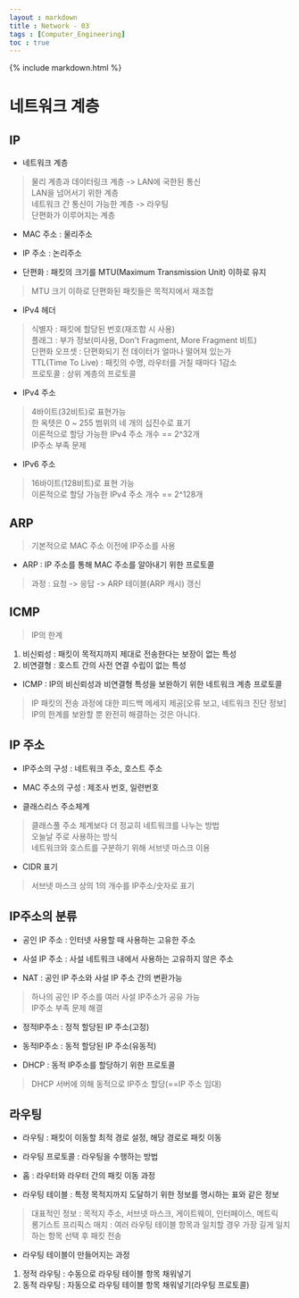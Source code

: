 ```yaml
---
layout : markdown
title : Network - 03
tags : [Computer_Engineering]
toc : true
---
```


{% include markdown.html %}

# 네트워크 계층

## IP

- 네트워크 계층
> 물리 계층과 데이터링크 계층 -> LAN에 국한된 통신  
> LAN을 넘어서기 위한 계층  
> 네트워크 간 통신이 가능한 계층 -> 라우팅  
> 단편화가 이루어지는 계층

- MAC 주소 : 물리주소
- IP 주소 : 논리주소

- 단편화 : 패킷의 크기를 MTU(Maximum Transmission Unit) 이하로 유지
> MTU 크기 이하로 단편화된 패킷들은 목적지에서 재조합

- IPv4 헤더
> 식별자 : 패킷에 할당된 번호(재조합 시 사용)  
> 플래그 : 부가 정보(미사용, Don't Fragment, More Fragment 비트)  
> 단편화 오프셋 : 단편화되기 전 데이터가 얼마나 떨어져 있는가  
> TTL(Time To Live) : 패킷의 수명, 라우터를 거칠 때마다 1감소  
> 프로토콜 : 상위 계층의 프로토콜

- IPv4 주소
> 4바이트(32비트)로 표현가능  
> 한 옥텟은 0 ~ 255 범위의 네 개의 십진수로 표기  
> 이론적으로 할당 가능한 IPv4 주소 개수 == 2^32개  
> IP주소 부족 문제

- IPv6 주소
> 16바이트(128비트)로 표현 가능  
> 이론적으로 할당 가능한 IPv4 주소 개수 == 2^128개

## ARP

> 기본적으로 MAC 주소 이전에 IP주소를 사용

- ARP : IP 주소를 통해 MAC 주소를 알아내기 위한 프로토콜
> 과정 : 요청 -> 응답 -> ARP 테이블(ARP 캐시) 갱신

## ICMP

> IP의 한계
1. 비신뢰성 : 패킷이 목적지까지 제대로 전송한다는 보장이 없는 특성
2. 비연결형 : 호스트 간의 사전 연결 수립이 없는 특성

- ICMP : IP의 비신뢰성과 비연결형 특성을 보완하기 위한 네트워크 계층 프로토콜
> IP 패킷의 전송 과정에 대한 피드백 메세지 제공[오류 보고, 네트워크 진단 정보]  
> IP의 한계를 보완할 뿐 완전히 해결하는 것은 아니다.

## IP 주소

- IP주소의 구성 : 네트워크 주소, 호스트 주소
- MAC 주소의 구성 : 제조사 번호, 일련번호

- 클래스리스 주소체계
> 클래스풀 주소 체계보다 더 정교히 네트워크를 나누는 방법  
> 오늘날 주로 사용하는 방식  
> 네트워크와 호스트를 구분하기 위해 서브넷 마스크 이용

- CIDR 표기
> 서브넷 마스크 상의 1의 개수를 IP주소/숫자로 표기

## IP주소의 분류

- 공인 IP 주소 : 인터넷 사용할 때 사용하는 고유한 주소
- 사설 IP 주소 : 사설 네트워크 내에서 사용하는 고유하지 않은 주소

- NAT : 공인 IP 주소와 사설 IP 주소 간의 변환가능
> 하나의 공인 IP 주소를 여러 사설 IP주소가 공유 가능  
> IP주소 부족 문제 해결

- 정적IP주소 : 정적 할당된 IP 주소(고정)
- 동적IP주소 : 동적 할당된 IP 주소(유동적)

- DHCP : 동적 IP주소를 할당하기 위한 프로토콜
> DHCP 서버에 의해 동적으로 IP주소 할당(==IP 주소 임대)

## 라우팅

- 라우팅 : 패킷이 이동할 최적 경로 설정, 해당 경로로 패킷 이동
- 라우팅 프로토콜 : 라우팅을 수행하는 방법
- 홉 : 라우터와 라우터 간의 패킷 이동 과정

- 라우팅 테이블 : 특정 목적지까지 도달하기 위한 정보를 명시하는 표와 같은 정보
> 대표적인 정보 : 목적지 주소, 서브넷 마스크, 게이트웨이, 인터페이스, 메트릭  
> 롱기스트 프리픽스 매치 : 여러 라우팅 테이블 항목과 일치할 경우 가장 길게 일치하는 항목 선택 후 패킷 전송

- 라우팅 테이블이 만들어지는 과정
1. 정적 라우팅 : 수동으로 라우팅 테이블 항목 채워넣기
2. 동적 라우팅 : 자동으로 라우팅 테이블 항목 채워넣기(라우팅 프로토콜)
